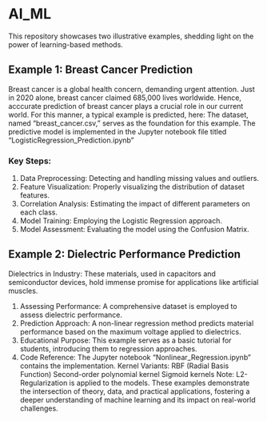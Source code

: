 # AI_ML

This repository showcases two illustrative examples, shedding light on the power of learning-based methods.

## Example 1: Breast Cancer Prediction
Breast cancer is a global health concern, demanding urgent attention. Just in 2020 alone, breast cancer claimed 685,000 lives worldwide. Hence, acccurate prediction of breast cancer plays a crucial role in our current world. 
For this manner, a typical example is predicted, here:
The dataset, named “breast_cancer.csv,” serves as the foundation for this example.
The predictive model is implemented in the Jupyter notebook file titled “LogisticRegression_Prediction.ipynb”
### Key Steps:
 1. Data Preprocessing: Detecting and handling missing values and outliers.
 2. Feature Visualization: Properly visualizing the distribution of dataset features.
 3. Correlation Analysis: Estimating the impact of different parameters on each class.
 4. Model Training: Employing the Logistic Regression approach.
 5. Model Assessment: Evaluating the model using the Confusion Matrix.

## Example 2: Dielectric Performance Prediction

Dielectrics in Industry: These materials, used in capacitors and semiconductor devices, hold immense promise for applications like artificial muscles.
 1. Assessing Performance: A comprehensive dataset is employed to assess dielectric performance.
 2. Prediction Approach: A non-linear regression method predicts material performance based on the maximum voltage applied to dielectrics.
 3. Educational Purpose: This example serves as a basic tutorial for students, introducing them to regression approaches.
 4. Code Reference: The Jupyter notebook “Nonlinear_Regression.ipynb” contains the implementation.
Kernel Variants:
RBF (Radial Basis Function)
Second-order polynomial kernel
Sigmoid kernels
Note: L2-Regularization is applied to the models.
These examples demonstrate the intersection of theory, data, and practical applications, fostering a deeper understanding of machine learning and its impact on real-world challenges.
